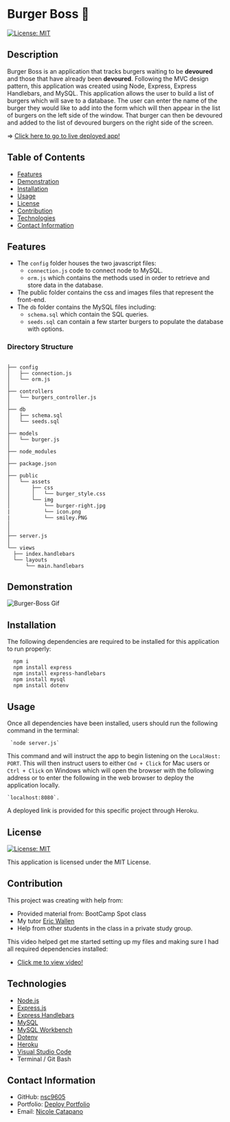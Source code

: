   # Burger Boss :hamburger: 
  [![License: MIT](https://img.shields.io/badge/License-MIT-yellow.svg)](https://opensource.org/licenses/MIT)
   

  ## Description

  Burger Boss is an application that tracks burgers waiting to be **devoured** and those that have already been **devoured**. Following the MVC design pattern, this application was created using Node, Express, Express Handlebars, and MySQL. This application allows the user to build a list of burgers which will save to a database. The user can enter the name of the burger they would like to add into the form which will then appear in the list of burgers on the left side of the window. That burger can then be devoured and added to the list of devoured burgers on the right side of the screen.


  => [Click here to go to live deployed app!](https://burger-boss-catapano.herokuapp.com)
  
  ## Table of Contents
  
  * [Features](#features)
  * [Demonstration](#demonstration)
  * [Installation](#installation)
  * [Usage](#usage)
  * [License](#license)
  * [Contribution](#contribution)
  * [Technologies](#technologies)
  * [Contact Information](#contact-information)
 
  ## Features

  - The `config` folder houses the two javascript files:
    - `connection.js` code to connect node to MySQL.
    - `orm.js` which contains the methods used in order to retrieve and store data in the database.  
  - The public folder contains the css and images files that represent the front-end.
  - The `db` folder contains the MySQL files including: 
    * `schema.sql` which contain the SQL queries.
    * `seeds.sql` can contain a few starter burgers to populate the database with options.
  
  ### Directory Structure
  ```

├── config
│   ├── connection.js
│   └── orm.js
│ 
├── controllers
│   └── burgers_controller.js
│
├── db
│   ├── schema.sql
│   └── seeds.sql
│
├── models
│   └── burger.js
│ 
├── node_modules
│ 
├── package.json
│
├── public
│   └── assets
│       ├── css
│       │   └── burger_style.css
│       └── img
│           └── burger-right.jpg
|           └── icon.png
|           └── smiley.PNG
│   
│
├── server.js
│
└── views
    ├── index.handlebars
    └── layouts
        └── main.handlebars

```

  ## Demonstration
  ![Burger-Boss Gif](./public/assets/img/Burger-Boss.gif)


  ## Installation

  The following dependencies are required to be installed for this application to run properly:
      
      npm i
      npm install express
      npm install express-handlebars
      npm install mysql
      npm install dotenv


  ## Usage

  Once all dependencies have been installed, users should run the following command in the terminal:

     `node server.js` 

  This command and will instruct the app to begin listening on the `LocalHost: PORT`. This will then instruct users to either `Cmd + Click` for Mac users or  `Ctrl + Click` on Windows which will open the browser with the following address or to enter the following in the web browser to deploy the application locally.               

    `localhost:8080`. 
  
  A deployed link is provided for this specific project through Heroku.


  ## License 
  [![License: MIT](https://img.shields.io/badge/License-MIT-yellow.svg)](https://opensource.org/licenses/MIT)

  This application is licensed under the MIT License. 


  ## Contribution

  This project was creating with help from:
  * Provided material from: BootCamp Spot class 
  * My tutor [Eric Wallen](https://github.com/ericwallen)
  * Help from other students in the class in a private study group.

  This video helped get me started setting up my files and making sure I had all required dependencies installed:
  * [Click me to view video!](https://www.youtube.com/watch?list=PLgJ8UgkiorCmI_wKKVt5FlkTG63sQF6rr&v=G7RvQMW2DOg&feature=youtu.be)

    
  ## Technologies
  
  * [Node.js](https://nodejs.org/en/)  
  * [Express.js](https://expressjs.com/)
  * [Express Handlebars](https://www.npmjs.com/package/express-handlebars)
  * [MySQL](https://dev.mysql.com/)
  * [MySQL Workbench](https://dev.mysql.com/downloads/workbench/)
  * [Dotenv](https://www.npmjs.com/package/dotenv)
  * [Heroku](https://devcenter.heroku.com/articles/getting-started-with-nodejs)
  * [Visual Studio Code](https://code.visualstudio.com/)
  * Terminal / Git Bash
    
  ## Contact Information

   * GitHub: [nsc9605](https://github.com/nsc9605)
   * Portfolio: [Deploy Portfolio](https://nsc9605.github.io/Responsive-Portfolio/)
   * Email:  [Nicole Catapano](mailto:nsc9605@gmail.com)
